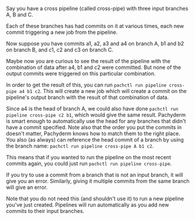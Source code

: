 Say you have a cross pipeline (called cross-pipe) with three input branches A, B and C.

Each of these branches has had commits on it at various times, each new commit triggering a new job from the pipeline.

Now suppose you have commits a1, a2, a3 and a4 on branch A, b1 and b2 on branch B, and c1, c2 and c3 on branch C.

Maybe now you are curious to see the result of the pipeline with the combination of data after a4, b1 and c2 were committed.
But none of the output commits were triggered on this particular combination.

In order to get the result of this, you can run `pachctl run pipeline cross-pipe a4 b1 c2`.
This will create a new job which will create a commit on the pipeline's output branch with the result of that combination of data.

Since a4 is the head of branch A, we could also have done `pachctl run pipeline cross-pipe c2 b1`, which would give the same result.
Pachyderm is smart enough to automatically use the head for any branches that didn't have a commit specified. 
Note also that the order you put the commits in doesn't matter, Pachyderm knows how to match them to the right place.
You also (as always) can reference the head commit of a branch by using the branch name: `pachctl run pipeline cross-pipe A b1 c2`.

This means that if you wanted to run the pipeline on the most recent commits again, you could just run `pachctl run pipeline cross-pipe`.

If you try to use a commit from a branch that is not an input branch, it will give you an error. 
Similarly, giving it multiple commits from the same branch will give an error.

Note that you do not need this (and shouldn't use it) to run a new pipeline you've just created. 
Pipelines will run automatically as you add new commits to their input branches.